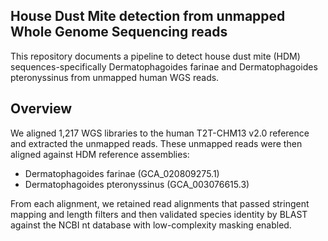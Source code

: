 ## House Dust Mite detection from unmapped Whole Genome Sequencing reads
This repository documents a pipeline to detect house dust mite (HDM) sequences-specifically Dermatophagoides farinae and Dermatophagoides pteronyssinus from unmapped human WGS reads.

## Overview
We aligned 1,217 WGS libraries to the human T2T-CHM13 v2.0 reference and extracted the unmapped reads. These unmapped reads were then aligned against HDM reference assemblies:

- Dermatophagoides farinae (GCA_020809275.1)
- Dermatophagoides pteronyssinus (GCA_003076615.3)

From each alignment, we retained read alignments that passed stringent mapping and length filters and then validated species identity by BLAST against the NCBI nt database with low-complexity masking enabled.
